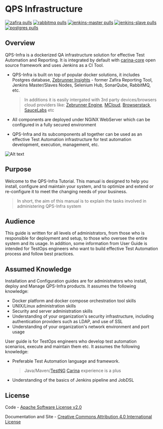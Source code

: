 QPS Infrastructure
==================

[![zafira pulls](https://img.shields.io/docker/pulls/qaprosoft/zafira.svg?label=zafira%20pulls)](https://hub.docker.com/r/qaprosoft/zafira/)
[![rabbitmq pulls](https://img.shields.io/docker/pulls/qaprosoft/rabbitmq.svg?label=rabbitmq%20pulls)](https://hub.docker.com/r/qaprosoft/rabbitmq/)
[![jenkins-master pulls](https://img.shields.io/docker/pulls/qaprosoft/jenkins-master.svg?label=jenkins-master%20pulls)](https://hub.docker.com/r/qaprosoft/jenkins-master/)
[![jenkins-slave pulls](https://img.shields.io/docker/pulls/qaprosoft/jenkins-slave.svg?label=jenkins-slave%20pulls)](https://hub.docker.com/r/qaprosoft/jenkins-slave/)
[![postgres pulls](https://img.shields.io/docker/pulls/qaprosoft/postgres.svg?label=postgres%20pulls)](https://hub.docker.com/r/qaprosoft/postgres/)

## Overview
QPS-Infra is a dockerized QA infrastructure solution for effective Test Automation and Reporting. It is integrated by default with [carina-core](http://www.carina-core.io) open source framework and uses Jenkins as a CI Tool.

* QPS-Infra is built on top of popular docker solutions, it includes Postgres database, [Zebrunner Insights](https://zebrunner.github.io/documentation/) - former Zafira Reporting Tool, Jenkins Master/Slaves Nodes, Selenium Hub, SonarQube, RabbitMQ, etc. 
  > In additions it is easily intergated with 3rd party devices/browsers cloud providers like: [Zebrunner Engine](https://zebrunner.com/), [MCloud](https://mobiletesting.farm/), [Browserstack](https://www.browserstack.com/), [SauceLabs](https://saucelabs.com/) etc

* All components are deployed under NGiNX WebServer which can be configured in a fully secured environment

* QPS-Infra and its subcomponents all together can be used as an effective Test Automation infrastructure for test automation development, execution, management, etc.

![Alt text](https://raw.githubusercontent.com/qaprosoft/qps-infra/master/docs/img/qps-infra.png?raw=true "QPS-Infra")

## Purpose
Welcome to the QPS-Infra Tutorial. This manual is designed to help you install, configure and maintain your system, and to optimize and extend or re-configure it to meet the changing needs of your business. 
> In short, the aim of this manual is to explain the tasks involved in administering QPS-Infra system

## Audience
This guide is written for all levels of administrators, from those who is responsible for deployment and setup, to those who oversee the entire system and its usage. In addition, some information from User Guide is intended for TestOps engineers who want to build effective Test Automation process and follow best practices.

## Assumed Knowledge
Installation and Configuration guides are for administrators who install, deploy and Manage QPS-Infra products. It assumes the following knowledge:

 * Docker platform and docker compose orchestration tool skills
 * UNIX/Linux administration skills
 * Security and server administration skills
 * Understanding of your organization's security infrastructure, including authentication providers such as LDAP, and use of SSL
 * Understanding of your organization's network environment and port usage
 
User guide is for TestOps engineers who develop test automation scenarios, execute and maintain them etc. It assumes the following knowledge:

 * Preferable Test Automation language and framework. 
   > Java/Maven/[TestNG](https://testng.org/)
   > [Carina](https://www.carina-core.io/) experience is a plus
 * Understanding of the basics of Jenkins pipeline and JobDSL


## License
Code - [Apache Software License v2.0](http://www.apache.org/licenses/LICENSE-2.0)

Documentation and Site - [Creative Commons Attribution 4.0 International License](http://creativecommons.org/licenses/by/4.0/deed.en_US)
